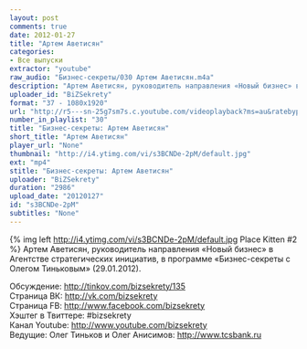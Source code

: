 ```yaml
---
layout: post
comments: true
date: 2012-01-27
title: "Артем Аветисян"
categories:
- Все выпуски
extractor: "youtube"
raw_audio: "Бизнес-секреты/030 Артем Аветисян.m4a"
description: "Артем Аветисян, руководитель направления «Новый бизнес» в Агентстве стратегических инициатив, в программе «Бизнес-секреты с Олегом Тиньковым» (29.01.2012).\n\nОбсуждение: http://tinkov.com/bizsekrety/135\nСтраница ВК: http://vk.com/bizsekrety\nСтраница FB: http://www.facebook.com/bizsekrety\nХэштег в Твиттере: #bizsekrety\nКанал Youtube: http://www.youtube.com/bizsekrety\nВедущие: Олег Тиньков и Олег Анисимов: http://www.tcsbank.ru"
uploader_id: "BiZSekrety"
format: "37 - 1080x1920"
url: "http://r5---sn-25g7sm7s.c.youtube.com/videoplayback?ms=au&ratebypass=yes&ipbits=8&sver=3&mv=m&source=youtube&itag=37&mt=1362495074&newshard=yes&key=yt1&ip=92.255.182.31&upn=Lp51JntzEfE&cp=U0hVR1VMVV9JUUNONV9NRllKOnF4WGx5X3A3U3p6&expire=1362517947&fexp=916807%2C916623%2C920704%2C912806%2C902000%2C922403%2C922405%2C929901%2C913605%2C925006%2C906938%2C931202%2C908529%2C920201%2C930101%2C930603%2C906834%2C926403%2C913570%2C901451&id=b370423437beda93&sparams=cp%2Cid%2Cip%2Cipbits%2Citag%2Cratebypass%2Csource%2Cupn%2Cexpire&signature=36488F24BBEA922A8CC302F369E0018CEC6BFD4D.3A024F018C077651A4598B5CE21EDDF8CB58DE00"
number_in_playlist: "30"
title: "Бизнес-секреты: Артем Аветисян"
short_title: "Артем Аветисян"
player_url: "None"
thumbnail: "http://i4.ytimg.com/vi/s3BCNDe-2pM/default.jpg"
ext: "mp4"
stitle: "Бизнес-секреты: Артем Аветисян"
uploader: "BiZSekrety"
duration: "2986"
upload_date: "20120127"
id: "s3BCNDe-2pM"
subtitles: "None"
---
```


{% img left http://i4.ytimg.com/vi/s3BCNDe-2pM/default.jpg Place Kitten #2 %}
Артем Аветисян, руководитель направления «Новый бизнес» в Агентстве стратегических инициатив, в программе «Бизнес-секреты с Олегом Тиньковым» (29.01.2012).  
  
Обсуждение: http://tinkov.com/bizsekrety/135  
Страница ВК: http://vk.com/bizsekrety  
Страница FB: http://www.facebook.com/bizsekrety  
Хэштег в Твиттере: #bizsekrety  
Канал Youtube: http://www.youtube.com/bizsekrety  
Ведущие: Олег Тиньков и Олег Анисимов: http://www.tcsbank.ru